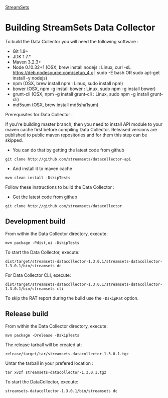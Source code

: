 <!---
  Licensed under the Apache License, Version 2.0 (the "License");
  you may not use this file except in compliance with the License.
  You may obtain a copy of the License at

    http://www.apache.org/licenses/LICENSE-2.0

  Unless required by applicable law or agreed to in writing, software
  distributed under the License is distributed on an "AS IS" BASIS,
  WITHOUT WARRANTIES OR CONDITIONS OF ANY KIND, either express or implied.
  See the License for the specific language governing permissions and
  limitations under the License. See accompanying LICENSE file.
--->

[StreamSets](http://streamsets.com)

# Building StreamSets Data Collector

To build the Data Collector you will need the following software :

- Git 1.9+
- JDK 1.7.*
- Maven 3.2.3+
- Node 0.10.32+1  (OSX, brew install nodejs       : Linux, curl -sL https://deb.nodesource.com/setup_4.x | sudo -E bash OR sudo apt-get install -y nodejs)
 - npm            (OSX, brew install npm          : Linux, sudo install npm)
 - bower          (OSX, npm -g install bower      : Linux, sudo npm -g install bower)
 - grunt-cli      (OSX, npm -g install grunt-cli  : Linux, sudo npm -g install grunt-cli)
- md5sum          (OSX, brew install md5sha1sum)

Prerequisites for Data Collector :

If you're building master branch, then you need to install API module to your maven cache first before compiling Data Collector. Released versions
are published to public maven repositories and for them this step can be skipped.

- You can do that by getting the latest code from github

`git clone http://github.com/streamsets/datacollector-api`

- And install it to maven cache

`mvn clean install -DskipTests`

Follow these instructions to build the Data Collector :

- Get the latest code from github

`git clone http://github.com/streamsets/datacollector`

## Development build

From within the Data Collector directory, execute:

`mvn package -Pdist,ui -DskipTests`

To start the Data Collector, execute:

`dist/target/streamsets-datacollector-1.3.0.1/streamsets-datacollector-1.3.0.1/bin/streamsets dc`

For Data Collector CLI, execute:

`dist/target/streamsets-datacollector-1.3.0.1/streamsets-datacollector-1.3.0.1/bin/streamsets cli`

To skip the RAT report during the build use the `-DskipRat` option.

## Release build

From within the Data Collector directory, execute:

`mvn package -Drelease -DskipTests`

The release tarball will be created at:

`release/target/tar/streamsets-datacollector-1.3.0.1.tgz`

Untar the tarball in your prefered location :

`tar xvzf streamsets-datacollector-1.3.0.1.tgz`

To start the DataCollector, execute:

`streamsets-datacollector-1.3.0.1/bin/streamsets dc`